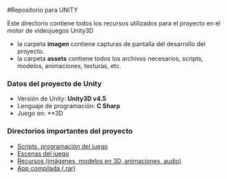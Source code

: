 #Repositorio para UNITY

Este directorio contiene todos los recursos utilizados para el proyecto en el motor de videojuegos Unity3D
  * la carpeta **imagen** contiene capturas de pantalla del desarrollo del proyecto.
  * la carpeta **assets** contiene todos los archivos necesarios, scripts, modelos, animaciones, texturas, etc.
  
### Datos del proyecto de Unity
  
  * Versión de Unity: **Unity3D v4.5**
  * Lenguaje de programación: **C Sharp**
  * Juego en: **3D
  
### Directorios importantes del proyecto

 * [Scripts, programación del juego](https://github.com/tabris2015/geomatch/tree/master/unity/Assets/scripts "Scripts")
 * [Escenas del juego](https://github.com/tabris2015/geomatch/tree/master/unity/Assets/Escenas "Escenas")
 * [Recursos (imágenes, modelos en 3D, animaciones, audio)](https://github.com/tabris2015/geomatch/tree/master/unity/Assets/Resources "Recursos del juego")
 * [App compilada (.rar)](https://github.com/tabris2015/geomatch/tree/master/unity/final2.rar "App compilada")
